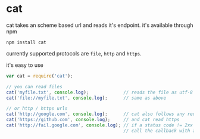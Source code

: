 # cat

cat takes an scheme based url and reads it's endpoint. it's available through npm

	npm install cat
	
currently supported protocols are `file`, `http` and `https`.

it's easy to use

```js
var cat = require('cat');

// you can read files 
cat('myfile.txt', console.log);             // reads the file as utf-8 and returns it output
cat('file://myfile.txt', console.log);      // same as above

// or http / https urls
cat('http://google.com', console.log);      // cat also follows any redirects
cat('https://github.com', console.log);     // and cat read https
cat('http://fail.google.com', console.log); // if a status code != 2xx is received it will 
                                            // call the callback with an error.

```